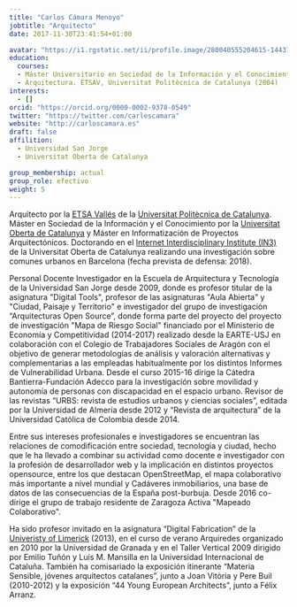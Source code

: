 ```yaml
---
title: "Carlos Cámara Menoyo"
jobtitle: "Arquitecto"
date: 2017-11-30T23:41:54+01:00

avatar: "https://i1.rgstatic.net/ii/profile.image/280040555204615-1443778279852_Q128/Carlos_Camara_Menoyo.jpg"
education:
  courses:
  - Máster Universitario en Sociedad de la Información y el Conocimiento. Universitat Oberta de Catalunya (2012)
  - Arquitectura. ETSAV, Universitat Politècnica de Catalunya (2004)
interests:
  - []
orcid: "https://orcid.org/0000-0002-9378-0549"
twitter: "https://twitter.com/carlescamara"
website: "http://carloscamara.es"
draft: false
affilition:
  - Universidad San Jorge
  - Universitat Oberta de Catalunya

group_membership: actual
group_role: efectivo
weight: 5
---
```


Arquitecto por la [ETSA Vallés](https://etsav.upc.edu) de la [Universitat Politècnica de Catalunya](http://upc.edu). Máster en Sociedad de la Información y el Conocimiento por la [Universitat Oberta de Catalunya](http://uoc.edu) y Máster en Informatización de Proyectos Arquitectónicos. Doctorando en el [Internet Interdisciplinary Institute (IN3)](http://www.uoc.edu/portal/en/in3/index.html) de la Universitat Oberta de Catalunya realizando una investigación sobre comunes urbanos en Barcelona (fecha prevista de defensa: 2018).

Personal Docente Investigador en la Escuela de Arquitectura y Tecnología de la Universidad San Jorge desde 2009, donde es profesor titular de la asignatura "Digital Tools", profesor de las asignaturas "Aula Abierta" y "Ciudad, Paisaje y Territorio" e investigador del grupo de investigación “Arquitecturas Open Source”, donde forma parte del proyecto del proyecto de investigación "Mapa de Riesgo Social" financiado por el Ministerio de Economía y Competitividad (2014-2017) realizado desde la EARTE-USJ en colaboración con el Colegio de Trabajadores Sociales de Aragón con el objetivo de generar metodologías de análisis y valoración alternativas y complementarias a las empleadas habitualmente por los distintos Informes de Vulnerabilidad Urbana. Desde el curso 2015-16 dirige la Cátedra Bantierra-Fundación Adecco para la investigación sobre movilidad y autonomía de personas con discapacidad en el espacio urbano. Revisor de las revistas “URBS: revista de estudios urbanos y ciencias sociales”, editada por la Universidad de Almería desde 2012 y “Revista de arquitectura” de la Universidad Católica de Colombia desde 2014.

Entre sus intereses profesionales e investigadores se encuentran las relaciones de comodificación entre sociedad, tecnología y ciudad, hecho que le ha llevado a combinar su actividad como docente e investigador con la profesión de desarrollador web y la implicación en distintos proyectos opensource, entre los que destacan OpenStreetMap, el mapa colaborativo más importante a nivel mundial y Cadáveres inmobiliarios, una base de datos de las consecuencias de la España post-burbuja. Desde 2016 co-dirige el grupo de trabajo residente de Zaragoza Activa "Mapeado Colaborativo".

Ha sido profesor invitado en la asignatura “Digital Fabrication” de la [Univeristy of Limerick](http://www.ul.ie/) (2013), en el curso de verano Arquiredes organizado en 2010 por la Universidad de Granada y en el Taller Vertical 2009 dirigido por Emilio Tuñón y Luís M. Mansilla en la Universidad Internacional de Cataluña. También ha comisariado la exposición itinerante “Materia Sensible, jóvenes arquitectos catalanes”, junto a Joan Vitòria y Pere Buil (2010-2012) y la exposición “44 Young European Architects”, junto a Félix Arranz.
